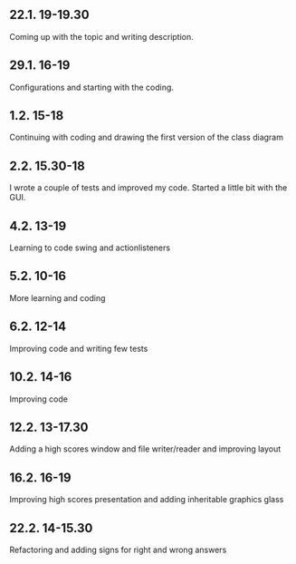 ## 22.1. 19-19.30

Coming up with the topic and writing description.



## 29.1. 16-19

Configurations and starting with the coding.



## 1.2. 15-18

Continuing with coding and drawing the first version of the class diagram



## 2.2. 15.30-18

I wrote a couple of tests and improved my code. Started a little bit with the GUI.



## 4.2. 13-19

Learning to code swing and actionlisteners



## 5.2. 10-16

More learning and coding

## 6.2. 12-14
Improving code and writing few tests

## 10.2. 14-16
Improving code

## 12.2. 13-17.30
Adding a high scores window and file writer/reader and improving layout

## 16.2. 16-19
Improving high scores presentation and adding inheritable graphics glass

## 22.2. 14-15.30
Refactoring and adding signs for right and wrong answers